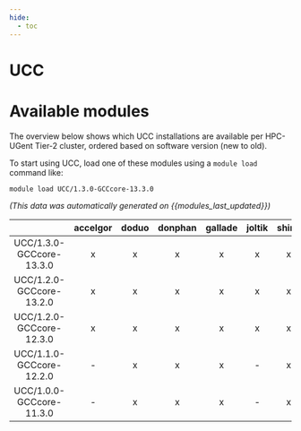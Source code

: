 ```yaml
---
hide:
  - toc
---
```


UCC
===

# Available modules


The overview below shows which UCC installations are available per HPC-UGent Tier-2 cluster, ordered based on software version (new to old).

To start using UCC, load one of these modules using a `module load` command like:

```shell
module load UCC/1.3.0-GCCcore-13.3.0
```

*(This data was automatically generated on {{modules_last_updated}})*  

| |accelgor|doduo|donphan|gallade|joltik|shinx|
| :---: | :---: | :---: | :---: | :---: | :---: | :---: |
|UCC/1.3.0-GCCcore-13.3.0|x|x|x|x|x|x|
|UCC/1.2.0-GCCcore-13.2.0|x|x|x|x|x|x|
|UCC/1.2.0-GCCcore-12.3.0|x|x|x|x|x|x|
|UCC/1.1.0-GCCcore-12.2.0|-|x|x|x|-|x|
|UCC/1.0.0-GCCcore-11.3.0|-|x|x|x|-|x|

